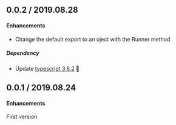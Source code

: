 ## 0.0.2 / 2019.08.28

#### Enhancements

- Change the default export to an oject with the Runner method

##### Dependency

- Update [typescript 3.6.2](https://github.com/microsoft/TypeScript/releases) 🚀

## 0.0.1 / 2019.08.24

#### Enhancements

First version

